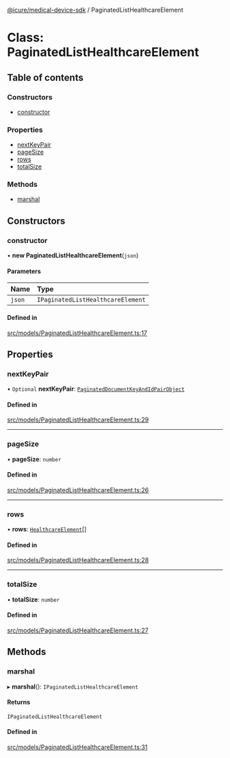 [@icure/medical-device-sdk](../modules.md) / PaginatedListHealthcareElement

# Class: PaginatedListHealthcareElement

## Table of contents

### Constructors

- [constructor](PaginatedListHealthcareElement.md#constructor)

### Properties

- [nextKeyPair](PaginatedListHealthcareElement.md#nextkeypair)
- [pageSize](PaginatedListHealthcareElement.md#pagesize)
- [rows](PaginatedListHealthcareElement.md#rows)
- [totalSize](PaginatedListHealthcareElement.md#totalsize)

### Methods

- [marshal](PaginatedListHealthcareElement.md#marshal)

## Constructors

### constructor

• **new PaginatedListHealthcareElement**(`json`)

#### Parameters

| Name | Type |
| :------ | :------ |
| `json` | `IPaginatedListHealthcareElement` |

#### Defined in

[src/models/PaginatedListHealthcareElement.ts:17](https://github.com/icure/icure-medical-device-js-sdk/blob/4df0728/src/models/PaginatedListHealthcareElement.ts#L17)

## Properties

### nextKeyPair

• `Optional` **nextKeyPair**: [`PaginatedDocumentKeyAndIdPairObject`](PaginatedDocumentKeyAndIdPairObject.md)

#### Defined in

[src/models/PaginatedListHealthcareElement.ts:29](https://github.com/icure/icure-medical-device-js-sdk/blob/4df0728/src/models/PaginatedListHealthcareElement.ts#L29)

___

### pageSize

• **pageSize**: `number`

#### Defined in

[src/models/PaginatedListHealthcareElement.ts:26](https://github.com/icure/icure-medical-device-js-sdk/blob/4df0728/src/models/PaginatedListHealthcareElement.ts#L26)

___

### rows

• **rows**: [`HealthcareElement`](HealthcareElement.md)[]

#### Defined in

[src/models/PaginatedListHealthcareElement.ts:28](https://github.com/icure/icure-medical-device-js-sdk/blob/4df0728/src/models/PaginatedListHealthcareElement.ts#L28)

___

### totalSize

• **totalSize**: `number`

#### Defined in

[src/models/PaginatedListHealthcareElement.ts:27](https://github.com/icure/icure-medical-device-js-sdk/blob/4df0728/src/models/PaginatedListHealthcareElement.ts#L27)

## Methods

### marshal

▸ **marshal**(): `IPaginatedListHealthcareElement`

#### Returns

`IPaginatedListHealthcareElement`

#### Defined in

[src/models/PaginatedListHealthcareElement.ts:31](https://github.com/icure/icure-medical-device-js-sdk/blob/4df0728/src/models/PaginatedListHealthcareElement.ts#L31)
